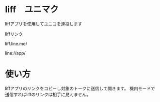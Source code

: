 # liff　ユニマク
liffアプリを使用してユニコを連投します

liffリンク

liff.line.me/

line://app/
# 使い方
liffアプリのリンクをコピーし対象のトークに送信して開きます。
機内モードで送信すればliffのリンクは相手に見えません。
